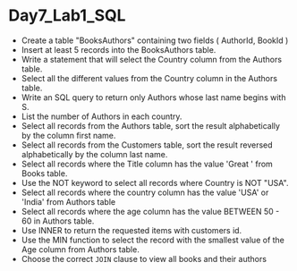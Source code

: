 
# Day7_Lab1_SQL

- Create a table "BooksAuthors" containing two fields ( AuthorId, BookId )
- Insert at least 5 records into the BooksAuthors table.
- Write a statement that will select the Country column from the Authors table.
- Select all the different values from the Country column in the Authors table.
- Write an SQL query to return only Authors whose last name begins with S.
- List the number of Authors in each country.
- Select all records from the Authors table, sort the result alphabetically by the column first name.
- Select all records from the Customers table, sort the result reversed alphabetically by the column last name.
- Select all records where the Title column has the value 'Great ' from Books table.
- Use the NOT keyword to select all records where Country is NOT "USA".
- Select all records where the country column has the value 'USA' or 'India' from Authors table
- Select all records where the age column has the value BETWEEN 50 - 60 in Authors table.
- Use INNER to return the requested items with customers id.
- Use the MIN function to select the record with the smallest value of the Age column from Authors table.
- Choose the correct `JOIN` clause to view all books and their authors
